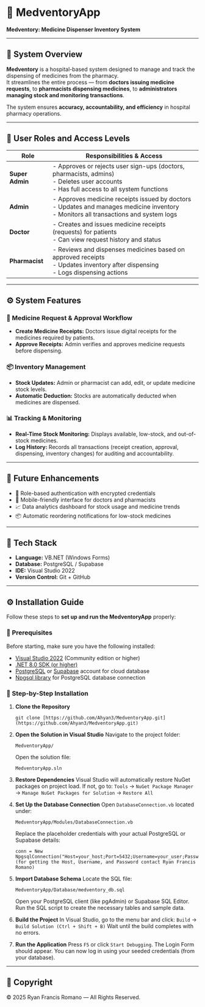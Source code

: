 # 💊 MedventoryApp
**Medventory: Medicine Dispenser Inventory System**

---

## 🏥 System Overview
**Medventory** is a hospital-based system designed to manage and track the dispensing of medicines from the pharmacy.  
It streamlines the entire process — from **doctors issuing medicine requests**, to **pharmacists dispensing medicines**, to **administrators managing stock and monitoring transactions**.  

The system ensures **accuracy, accountability, and efficiency** in hospital pharmacy operations.

---

## 👥 User Roles and Access Levels

| **Role** | **Responsibilities & Access** |
|-----------|-------------------------------|
| **Super Admin** | - Approves or rejects user sign-ups (doctors, pharmacists, admins) <br> - Deletes user accounts <br> - Has full access to all system functions |
| **Admin** | - Approves medicine receipts issued by doctors <br> - Updates and manages medicine inventory <br> - Monitors all transactions and system logs |
| **Doctor** | - Creates and issues medicine receipts (requests) for patients <br> - Can view request history and status |
| **Pharmacist** | - Reviews and dispenses medicines based on approved receipts <br> - Updates inventory after dispensing <br> - Logs dispensing actions |

---

## ⚙️ System Features

### 🧾 Medicine Request & Approval Workflow
- **Create Medicine Receipts:** Doctors issue digital receipts for the medicines required by patients.  
- **Approve Receipts:** Admin verifies and approves medicine requests before dispensing.

### 📦 Inventory Management
- **Stock Updates:** Admin or pharmacist can add, edit, or update medicine stock levels.  
- **Automatic Deduction:** Stocks are automatically deducted when medicines are dispensed.

### 📊 Tracking & Monitoring
- **Real-Time Stock Monitoring:** Displays available, low-stock, and out-of-stock medicines.  
- **Log History:** Records all transactions (receipt creation, approval, dispensing, inventory changes) for auditing and accountability.

---

## 🧠 Future Enhancements
- 🔐 Role-based authentication with encrypted credentials  
- 📱 Mobile-friendly interface for doctors and pharmacists  
- 📈 Data analytics dashboard for stock usage and medicine trends  
- 📦 Automatic reordering notifications for low-stock medicines  

---

## 🧰 Tech Stack
- **Language:** VB.NET (Windows Forms)  
- **Database:** PostgreSQL / Supabase  
- **IDE:** Visual Studio 2022  
- **Version Control:** Git + GitHub  

---

## ⚙️ Installation Guide

Follow these steps to **set up and run the MedventoryApp** properly:

### 🧩 Prerequisites

Before starting, make sure you have the following installed:

* [Visual Studio 2022](https://visualstudio.microsoft.com/vs/) (Community edition or higher)
* [.NET 8.0 SDK (or higher)](https://dotnet.microsoft.com/download/dotnet)
* [PostgreSQL](https://www.postgresql.org/download/) or [Supabase](https://supabase.com) account for cloud database
* [Npgsql library](https://www.npgsql.org/download.html) for PostgreSQL database connection

### 🚀 Step-by-Step Installation

1.  **Clone the Repository**
    ```
    git clone [https://github.com/Ahyan3/MedventoryApp.git](https://github.com/Ahyan3/MedventoryApp.git)
    ```

2.  **Open the Solution in Visual Studio**
    Navigate to the project folder:
    ```
    MedventoryApp/
    ```
    Open the solution file:
    ```
    MedventoryApp.sln
    ```

3.  **Restore Dependencies**
    Visual Studio will automatically restore NuGet packages on project load.
    If not, go to:
    `Tools` → `NuGet Package Manager` → `Manage NuGet Packages for Solution` → `Restore All`

4.  **Set Up the Database Connection**
    Open `DatabaseConnection.vb` located under:
    ```
    MedventoryApp/Modules/DatabaseConnection.vb
    ```
    Replace the placeholder credentials with your actual PostgreSQL or Supabase details:
    ```
    conn = New NpgsqlConnection("Host=your_host;Port=5432;Username=your_user;Password=your_password;Database=medventory")
    (for getting the Host, Username, and Password contact Ryan Francis Romano)
    ```

5.  **Import Database Schema**
    Locate the SQL file:
    ```
    MedventoryApp/Database/medventory_db.sql
    ```
    Open your PostgreSQL client (like pgAdmin) or Supabase SQL Editor.
    Run the SQL script to create the necessary tables and sample data.

6.  **Build the Project**
    In Visual Studio, go to the menu bar and click:
    `Build` → `Build Solution (Ctrl + Shift + B)`
    Wait until the build completes with no errors.

7.  **Run the Application**
    Press `F5` or click `Start Debugging`.
    The Login Form should appear.
    You can now log in using your seeded credentials (from your database).
      
---

## 📄 Copyright
© 2025 Ryan Francis Romano — All Rights Reserved.  

